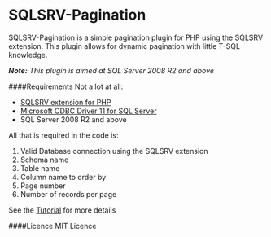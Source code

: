# SQLSRV-Pagination

SQLSRV-Pagination is a simple pagination plugin for PHP using the SQLSRV extension. This plugin allows for dynamic pagination with little T-SQL knowledge.  

***Note:*** *This plugin is aimed at SQL Server 2008 R2 and above*

####Requirements
Not a lot at all:
+ [SQLSRV extension for PHP](https://www.microsoft.com/en-us/download/details.aspx?id=20098)
+ [Microsoft ODBC Driver 11 for SQL Server](https://www.microsoft.com/en-us/download/details.aspx?id=36434)
+ SQL Server 2008 R2 and above
  

All that is required in the code is:  

1. Valid Database connection using the SQLSRV extension
2. Schema name
3. Table name
4. Column name to order by
5. Page number
6. Number of records per page

See the [Tutorial]() for more details  

####Licence
MIT Licence

